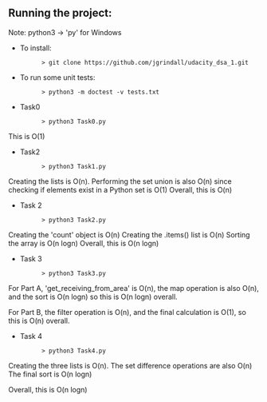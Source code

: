## Running the project:

Note: python3 -> 'py' for Windows


- To install:
                        
            > git clone https://github.com/jgrindall/udacity_dsa_1.git


- To run some unit tests:

            > python3 -m doctest -v tests.txt


- Task0

            > python3 Task0.py

This is O(1)


- Task2
            
            > python3 Task1.py

Creating the lists is O(n).
Performing the set union is also O(n) since checking if elements exist in a Python set is O(1)
Overall, this is O(n)


            
- Task 2

            > python3 Task2.py

Creating the 'count' object is O(n)
Creating the .items() list is O(n)
Sorting the array is O(n logn)
Overall, this is O(n logn)


- Task 3
            
            > python3 Task3.py
            


For Part A, 'get_receiving_from_area' is O(n), the map operation is also O(n), and the sort is O(n logn) so this is O(n logn) overall.

For Part B, the filter operation is O(n), and the final calculation is O(1), so this is O(n) overall. 



- Task 4
            
            > python3 Task4.py

Creating the three lists is O(n).
The set difference operations are also O(n)
The final sort is O(n logn)

Overall, this is O(n logn)


